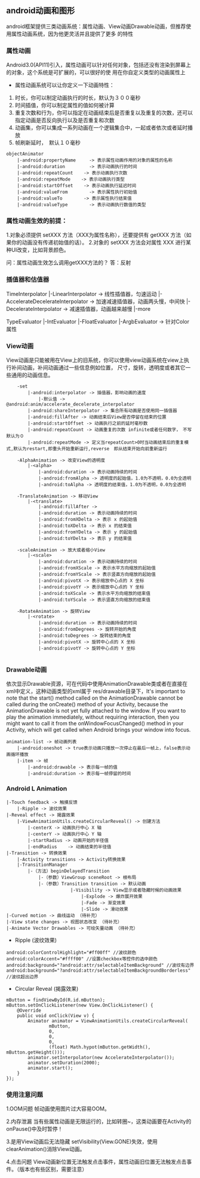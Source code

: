 ## android动画和图形

android框架提供三类动画系统：属性动画、View动画Drawable动画，但推荐使用属性动画系统，因为他更灵活并且提供了更多
的特性

### 属性动画

Android3.0(API11)引入，属性动画可以针对任何对象，包括还没有渲染到屏幕上的对象，这个系统是可扩展的，可以很好的使
用在你自定义类型的动画属性上

* 属性动画系统可以让你定义一下动画特性：
1. 时长，你可以制定动画执行的时长，默认为３００毫秒
2. 时间插值，你可以制定属性的值如何被计算
3. 重复次数和行为，你可以指定在动画结束后是否重复以及重复的次数，还可以指定动画是否反向执行以及是否重复和次数
4. 动画集，你可以集成一系列动画在一个逻辑集合中，一起或者依次或者延时播放
5. 帧刷新延时，　默认１０毫秒
```
objectAnimator
    |-android:propertyName     -> 表示属性动画作用的对象的属性的名称
    |-android:duration         -> 表示动画执行的时间
    |-android:repeatCount    -> 表示动画执行次数
    |-android:repeatMode    -> 表示动画执行类型
    |-android:startOffset    -> 表示动画执行延迟时间
    |-android:valueFrom        -> 表示属性执行初始值
    |-android:valueTo        -> 表示属性执行结束值
    |-android:valueType        -> 表示动画执行数值的类型

```
### 属性动画生效的前提：

1.对象必须提供 setXXX 方法（XXX为属性名称），还要提供有 getXXX 方法（如果你的动画没有传递初始值的话）。
2.对象的 setXXX 方法会对属性 XXX 进行某种UI改变，比如背景颜色。

问：属性动画生效怎么调用getXXX方法的？
答：反射

### 插值器和估值器

TimeInterpolator
    |-LinearInterpolator                -> 线性插值器，匀速运动
    |-AccelerateDecelerateInterpolator    -> 加速减速插值器，动画两头慢，中间快
    |-DecelerateInterpolator            -> 减速插值器，动画越来越慢
    |-more

TypeEvaluator
    |-IntEvaluator
    |-FloatEvaluator
    |-ArgbEvaluator -> 针对Color属性

### View动画

View动画是只能被用在View上的旧系统，你可以使用view动画系统在view上执行补间动画，补间动画通过一些信息例如位置，
尺寸，旋转，透明度或者其它一些通用的动画信息。

```
    -set
        |-android:interpolator -> 插值器，影响动画的速度
            |-默认值 -> @android:anim/accelerate_decelerate_interpolator
        |-android:shareInterpolator -> 集合所有动画是否使用同一插值器
        |-android:fillAfter -> 动画结束后View是否停留在结束的位置
        |-android:startOffset -> 动画执行之前的延时毫秒数
        |-android:repeatCount -> 动画重复的次数 infinite或者任何数字，　不写默认为０
        |-android:repeatMode -> 定义当repeatCount>0时当动画结束后的重复模式,默认为restart,即重头开始重新运行,reverse　即从结束开始向前重新运行
    
    -AlphaAnimation -> 改变View的透明度
        |-<alpha>
            |-android:duration -> 表示动画持续的时间
            |-android:fromAlpha -> 透明度的起始值，1.0为不透明，0.0为全透明
            |-android:toAlpha -> 透明度的结束值，1.0为不透明，0.0为全透明
            
    -TranslateAnimation -> 移动View
        |-<translate>
            |-android:fillAfter ->
            |-android:duration -> 表示动画持续的时间
            |-android:fromXDelta -> 表示 x 的起始值
            |-android:toXDelta -> 表示 x 的结束值
            |-android:fromYDelta -> 表示 y 的起始值
            |-android:toYDelta -> 表示 y 的结束值
            
    -scaleAnimation -> 放大或者缩小View
        |-<scale>
            |-android:duration -> 表示动画持续的时间
            |-android:fromXScale -> 表示水平方向缩放的起始值
            |-android:fromYScale -> 表示竖直方向缩放的起始值
            |-android:pivotX -> 表示缩放中心点的 X 坐标
            |-android:pivotY -> 表示缩放中心点的 Y 坐标
            |-android:toXScale -> 表示水平方向缩放的结束值
            |-android:toYScale -> 表示竖直方向缩放的结束值
            
    -RotateAnimation -> 旋转View
        |-<rotate>
            |-android:duration -> 表示动画持续的时间
            |-android:fromDegrees -> 旋转开始的角度
            |-android:toDegrees -> 旋转结束的角度
            |-android:pivotX -> 旋转中心点的 X 坐标
            |-android:pivotY -> 旋转中心点的 Y 坐标
            
```

### Drawable动画

依次显示Drawable资源，可在代码中使用AnimationDrawable类或者在直接在xml中定义，这种动画类型的xml属于
res/drawable目录下，It's important to note that the start() method called on the AnimationDrawable 
cannot be called during the onCreate() method of your Activity, because the AnimationDrawable is not
 yet fully attached to the window. If you want to play the animation immediately, without requiring 
 interaction, then you might want to call it from the onWindowFocusChanged() method in your Activity, 
 which will get called when Android brings your window into focus.
 
 ```
 animation-list -> 帧动画列表
     |-android:oneshot -> true表示动画只播放一次停止在最后一帧上，false表示动画循环播放
     |-item -> 帧
         |-android:drawable -> 表示每一帧的值
         |-android:duration -> 表示每一帧停留的时间
 
 ```
 
### Android L Animation

    |-Touch feedback -> 触摸反馈
        |-Ripple -> 波纹效果
    |-Reveal effect -> 揭露效果
        |-ViewAnimationUtils.createCircularReveal() -> 创建方法
            |-centerX -> 动画执行中心 X 轴
            |-centerY -> 动画执行中心 Y 轴
            |-startRadius -> 动画开始的半径值
            |-endRadius    -> 动画结束的半径值
    |-Transition -> 转换效果
        |-Activity transitions -> Activity转换效果
        |-TransitionManager
            |-（方法）beginDelayedTransition
                |-（参数）ViewGroup sceneRoot -> 根布局
                |-（参数）Transition transition -> 默认动画
                            |-Visibility -> View显示或者隐藏时候的动画效果
                                |-Explode -> 爆炸展开效果
                                |-Fade -> 渐变效果
                                |-Slide -> 滑动效果
    |-Curved motion -> 曲线运动 （待补充）
    |-View state changes -> 视图状态改变 （待补充）
    |-Animate Vector Drawables -> 可绘矢量动画 （待补充）

+ Ripple (波纹效果)

```
android:colorControlHighlight="#ff00ff" //波纹颜色
android:colorAccent="#ffff00" //设置checkbox等控件的选中颜色
android:background="?android:attr/selectableItemBackground" //波纹有边界
android:background="?android:attr/selectableItemBackgroundBorderless" //波纹超出边界

```
+ Circular Reveal (揭露效果)

```
mButton = findViewById(R.id.mButton);
mButton.setOnClickListener(new View.OnClickListener() {
    @Override
    public void onClick(View v) {
        Animator animator = ViewAnimationUtils.createCircularReveal(
                mButton,
                0,
                0,
                0,
                (float) Math.hypot(mButton.getWidth(), mButton.getHeight()));
        animator.setInterpolator(new AccelerateInterpolator());
        animator.setDuration(2000);
        animator.start();
    }
});

```

### 使用注意问题

1.OOM问题
帧动画使用图片过大容易OOM。

2.内存泄漏
当有些属性动画是无限运行的，比如转圈~，这类动画要在Activity的onPause()中及时暂停！

3.是用View动画后无法隐藏
setVisibility(View.GONE)失效，使用clearAnimation()消除View动画。

4.点击问题
View动画新位置无法触发点击事件，属性动画旧位置无法触发点击事件。（版本也有些区别，需要注意）

